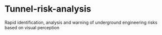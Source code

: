 # Tunnel-risk-analysis
Rapid identification, analysis and warning of underground engineering risks based on visual perception
